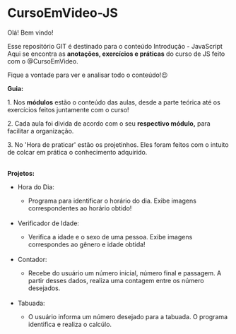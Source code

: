 # CursoEmVideo-JS
Olá! Bem vindo!

Esse repositório GIT é destinado para o conteúdo Introdução - JavaScript
<br>
Aqui se encontra as <strong>anotações, exercícios e práticas</strong> do curso de JS feito com o @CursoEmVideo.

Fique a vontade para ver e analisar todo o conteúdo!😉

<strong>Guia:</strong><br>
<p> 1. Nos <strong>módulos</strong> estão o conteúdo das aulas, desde a parte teórica até os exercícios feitos juntamente com o curso!</p>
<p> 2. Cada aula foi divida de acordo com o seu <strong>respectivo módulo,</strong> para facilitar a organização.</p>
<p> 3. No 'Hora de praticar' estão os projetinhos. Eles foram feitos com o intuito de colcar em prática o conhecimento adquirido.</p>


<br><strong>Projetos:</strong><br>
<div>
    <ul>
        <li>Hora do Dia:</li>
            <ul>
                <li>Programa para identificar o horário do dia. Exibe imagens correspondentes ao horário obtido!</li>
            </ul><br>
        <li>Verificador de Idade:</li>
            <ul>
                <li>Verifica a idade e o sexo de uma pessoa. Exibe imagens correspondes ao gênero e idade obtida!</li>
            </ul><br>
        <li>Contador:</li>
            <ul>
                <li>Recebe do usuário um número inicial, número final e passagem. A partir desses dados, realiza uma contagem entre os número desejados.</li>
            </ul><br>
        <li>Tabuada:</li>
            <ul>
                <li>O usuário informa um número desejado para a tabuada. O programa identifica e realiza o calcúlo.</li>
            </ul><br>
    <ul>
</div>

